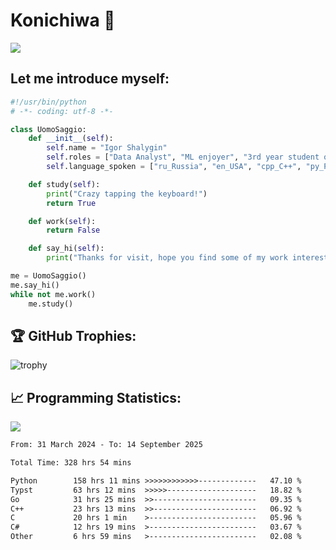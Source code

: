 # Konichiwa 👋
![](https://komarev.com/ghpvc/?username=IgorFandre&color=brightgreen)

## Let me introduce myself:
```py
#!/usr/bin/python
# -*- coding: utf-8 -*-

class UomoSaggio:
    def __init__(self):
        self.name = "Igor Shalygin"
        self.roles = ["Data Analyst", "ML enjoyer", "3rd year student of MIPT"]
        self.language_spoken = ["ru_Russia", "en_USA", "cpp_C++", "py_Python", "go_Golang"]

    def study(self):
        print("Crazy tapping the keyboard!")
        return True

    def work(self):
        return False

    def say_hi(self):
        print("Thanks for visit, hope you find some of my work interesting.")

me = UomoSaggio()
me.say_hi()
while not me.work()
    me.study()
```

## 🏆 GitHub Trophies:
![trophy](https://github-profile-trophy.vercel.app/?username=IgorFandre&title=MultiLanguage,Repositories,Commits,Experience,PullRequest,Reviews)

## 📈 Programming Statistics:

![](https://github-profile-summary-cards.vercel.app/api/cards/profile-details?username=IgorFandre&theme=solarized_dark)

<!--START_SECTION:waka-->

```txt
From: 31 March 2024 - To: 14 September 2025

Total Time: 328 hrs 54 mins

Python        158 hrs 11 mins >>>>>>>>>>>>-------------   47.10 %
Typst         63 hrs 12 mins  >>>>>--------------------   18.82 %
Go            31 hrs 25 mins  >>-----------------------   09.35 %
C++           23 hrs 13 mins  >>-----------------------   06.92 %
C             20 hrs 1 min    >------------------------   05.96 %
C#            12 hrs 19 mins  >------------------------   03.67 %
Other         6 hrs 59 mins   >------------------------   02.08 %
```

<!--END_SECTION:waka-->
